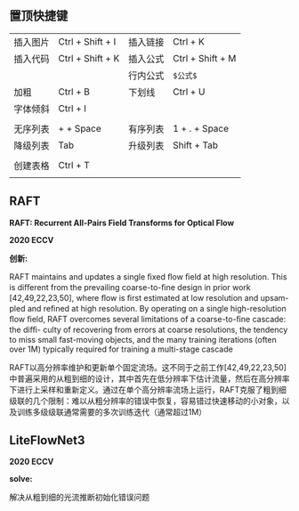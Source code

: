 ## 置顶快捷键

|          |                  |          |                  |
| -------- | ---------------- | -------- | ---------------- |
| 插入图片 | Ctrl + Shift + I | 插入链接 | Ctrl + K         |
| 插入代码 | Ctrl + Shift + K | 插入公式 | Ctrl + Shift + M |
|          |                  | 行内公式 | `$公式$`         |
| 加粗     | Ctrl + B         | 下划线   | Ctrl + U         |
| 字体倾斜 | Ctrl + I         |          |                  |
|          |                  |          |                  |
| 无序列表 | + + Space        | 有序列表 | 1 + . + Space    |
| 降级列表 | Tab              | 升级列表 | Shift + Tab      |
|          |                  |          |                  |
| 创建表格 | Ctrl + T         |          |                  |
|          |                  |          |                  |



## RAFT

**RAFT: Recurrent All-Pairs Field Transforms for Optical Flow**

**2020 ECCV**

**创新:**

RAFT maintains and updates a single ﬁxed ﬂow ﬁeld at high resolution. This is diﬀerent from the prevailing coarse-to-ﬁne design in prior work [42,49,22,23,50], where ﬂow is ﬁrst estimated at low resolution and upsam- pled and reﬁned at high resolution. By operating on a single high-resolution ﬂow ﬁeld, RAFT overcomes several limitations of a coarse-to-ﬁne cascade: the diﬃ- culty of recovering from errors at coarse resolutions, the tendency to miss small fast-moving objects, and the many training iterations (often over 1M) typically required for training a multi-stage cascade

RAFT以高分辨率维护和更新单个固定流场。这不同于之前工作[42,49,22,23,50]中普遍采用的从粗到细的设计，其中首先在低分辨率下估计流量，然后在高分辨率下进行上采样和重新定义。通过在单个高分辨率流场上运行，RAFT克服了粗到细级联的几个限制：难以从粗分辨率的错误中恢复，容易错过快速移动的小对象，以及训练多级级联通常需要的多次训练迭代（通常超过1M）

## LiteFlowNet3

**2020 ECCV**

**solve:**

解决从粗到细的光流推断初始化错误问题
